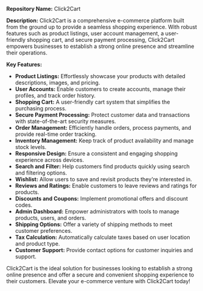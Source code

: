 **Repository Name:** Click2Cart

**Description:**
Click2Cart is a comprehensive e-commerce platform built from the ground up to provide a seamless shopping experience. With robust features such as product listings, user account management, a user-friendly shopping cart, and secure payment processing, Click2Cart empowers businesses to establish a strong online presence and streamline their operations.

**Key Features:**
- **Product Listings:** Effortlessly showcase your products with detailed descriptions, images, and pricing.
- **User Accounts:** Enable customers to create accounts, manage their profiles, and track order history.
- **Shopping Cart:** A user-friendly cart system that simplifies the purchasing process.
- **Secure Payment Processing:** Protect customer data and transactions with state-of-the-art security measures.
- **Order Management:** Efficiently handle orders, process payments, and provide real-time order tracking.
- **Inventory Management:** Keep track of product availability and manage stock levels.
- **Responsive Design:** Ensure a consistent and engaging shopping experience across devices.
- **Search and Filter:** Help customers find products quickly using search and filtering options.
- **Wishlist:** Allow users to save and revisit products they're interested in.
- **Reviews and Ratings:** Enable customers to leave reviews and ratings for products.
- **Discounts and Coupons:** Implement promotional offers and discount codes.
- **Admin Dashboard:** Empower administrators with tools to manage products, users, and orders.
- **Shipping Options:** Offer a variety of shipping methods to meet customer preferences.
- **Tax Calculation:** Automatically calculate taxes based on user location and product type.
- **Customer Support:** Provide contact options for customer inquiries and support.

Click2Cart is the ideal solution for businesses looking to establish a strong online presence and offer a secure and convenient shopping experience to their customers. Elevate your e-commerce venture with Click2Cart today!
